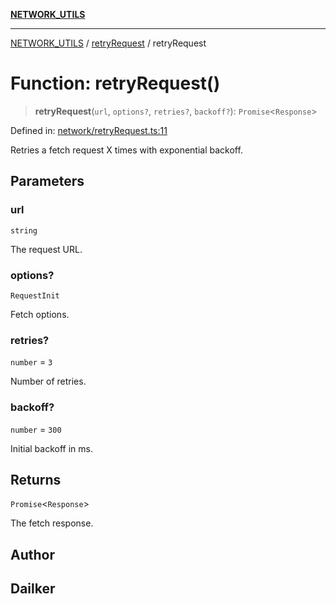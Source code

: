 [**NETWORK_UTILS**](../../README.md)

***

[NETWORK_UTILS](../../README.md) / [retryRequest](../README.md) / retryRequest

# Function: retryRequest()

> **retryRequest**(`url`, `options?`, `retries?`, `backoff?`): `Promise`\<`Response`\>

Defined in: [network/retryRequest.ts:11](https://github.com/dailker/everyutil/blob/7c30ec40bbb398255a9be572db0a537e8bcb9c11/src/network/retryRequest.ts#L11)

Retries a fetch request X times with exponential backoff.

## Parameters

### url

`string`

The request URL.

### options?

`RequestInit`

Fetch options.

### retries?

`number` = `3`

Number of retries.

### backoff?

`number` = `300`

Initial backoff in ms.

## Returns

`Promise`\<`Response`\>

The fetch response.

## Author

## Dailker
